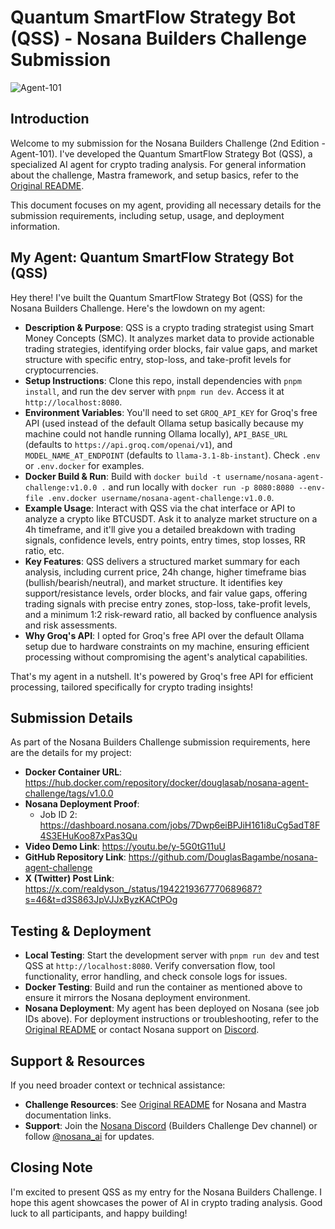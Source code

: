 # Quantum SmartFlow Strategy Bot (QSS) - Nosana Builders Challenge Submission

![Agent-101](./assets/NosanaBuildersChallengeAgents.jpg)

## Introduction

Welcome to my submission for the Nosana Builders Challenge (2nd Edition - Agent-101). I've developed the Quantum SmartFlow Strategy Bot (QSS), a specialized AI agent for crypto trading analysis. For general information about the challenge, Mastra framework, and setup basics, refer to the [Original README](<./README(Original).md>).

This document focuses on my agent, providing all necessary details for the submission requirements, including setup, usage, and deployment information.

## My Agent: Quantum SmartFlow Strategy Bot (QSS)

Hey there! I've built the Quantum SmartFlow Strategy Bot (QSS) for the Nosana Builders Challenge. Here's the lowdown on my agent:

- **Description & Purpose**: QSS is a crypto trading strategist using Smart Money Concepts (SMC). It analyzes market data to provide actionable trading strategies, identifying order blocks, fair value gaps, and market structure with specific entry, stop-loss, and take-profit levels for cryptocurrencies.
- **Setup Instructions**: Clone this repo, install dependencies with `pnpm install`, and run the dev server with `pnpm run dev`. Access it at `http://localhost:8080`.
- **Environment Variables**: You'll need to set `GROQ_API_KEY` for Groq's free API (used instead of the default Ollama setup basically because my machine could not handle running Ollama locally), `API_BASE_URL` (defaults to `https://api.groq.com/openai/v1`), and `MODEL_NAME_AT_ENDPOINT` (defaults to `llama-3.1-8b-instant`). Check `.env` or `.env.docker` for examples.
- **Docker Build & Run**: Build with `docker build -t username/nosana-agent-challenge:v1.0.0 .` and run locally with `docker run -p 8080:8080 --env-file .env.docker username/nosana-agent-challenge:v1.0.0`.
- **Example Usage**: Interact with QSS via the chat interface or API to analyze a crypto like BTCUSDT. Ask it to analyze market structure on a 4h timeframe, and it'll give you a detailed breakdown with trading signals, confidence levels, entry points, entry times, stop losses, RR ratio, etc.
- **Key Features**: QSS delivers a structured market summary for each analysis, including current price, 24h change, higher timeframe bias (bullish/bearish/neutral), and market structure. It identifies key support/resistance levels, order blocks, and fair value gaps, offering trading signals with precise entry zones, stop-loss, take-profit levels, and a minimum 1:2 risk-reward ratio, all backed by confluence analysis and risk assessments.
- **Why Groq's API**: I opted for Groq's free API over the default Ollama setup due to hardware constraints on my machine, ensuring efficient processing without compromising the agent's analytical capabilities.

That's my agent in a nutshell. It's powered by Groq's free API for efficient processing, tailored specifically for crypto trading insights!

## Submission Details

As part of the Nosana Builders Challenge submission requirements, here are the details for my project:

- **Docker Container URL**: https://hub.docker.com/repository/docker/douglasab/nosana-agent-challenge/tags/v1.0.0
- **Nosana Deployment Proof**:
  - Job ID 2: https://dashboard.nosana.com/jobs/7Dwp6eiBPJiH161i8uCg5adT8F4S3EHuKoo87xPas3Qu
- **Video Demo Link**: https://youtu.be/y-5G0tG11uU
- **GitHub Repository Link**: https://github.com/DouglasBagambe/nosana-agent-challenge
- **X (Twitter) Post Link**: https://x.com/realdyson_/status/1942219367770689687?s=46&t=d3S863JpVJJxByzKACtPOg

## Testing & Deployment

- **Local Testing**: Start the development server with `pnpm run dev` and test QSS at `http://localhost:8080`. Verify conversation flow, tool functionality, error handling, and check console logs for issues.
- **Docker Testing**: Build and run the container as mentioned above to ensure it mirrors the Nosana deployment environment.
- **Nosana Deployment**: My agent has been deployed on Nosana (see job IDs above). For deployment instructions or troubleshooting, refer to the [Original README](<./README(Original).md>) or contact Nosana support on [Discord](https://discord.gg/nosana-ai).

## Support & Resources

If you need broader context or technical assistance:

- **Challenge Resources**: See [Original README](<./README(Original).md>) for Nosana and Mastra documentation links.
- **Support**: Join the [Nosana Discord](https://discord.gg/nosana) (Builders Challenge Dev channel) or follow [@nosana_ai](https://x.com/nosana_ai) for updates.

## Closing Note

I'm excited to present QSS as my entry for the Nosana Builders Challenge. I hope this agent showcases the power of AI in crypto trading analysis. Good luck to all participants, and happy building!
